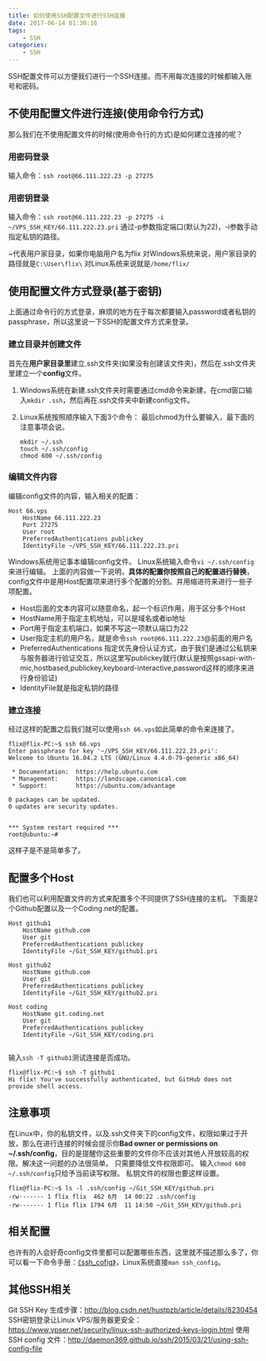 ```yaml
---
title: 如何使用SSH配置文件进行SSH连接
date: 2017-06-14 01:30:16
tags:
    - SSH
categories:
    - SSH
---
```

SSH配置文件可以方便我们进行一个SSH连接。而不用每次连接的时候都输入账号和密码。

## 不使用配置文件进行连接(使用命令行方式)

那么我们在不使用配置文件的时候(使用命令行的方式)是如何建立连接的呢？

### 用密码登录
输入命令：`ssh root@66.111.222.23 -p 27275`
### 用密钥登录
输入命令：`ssh root@66.111.222.23 -p 27275 -i ~/VPS_SSH_KEY/66.111.222.23.pri`
通过-p参数指定端口(默认为22)，-i参数手动指定私钥的路径。

<!-- more -->

> 
~代表用户家目录，如果你电脑用户名为flix
对Windows系统来说，用户家目录的路径就是`C:\User\flix\`
对Linux系统来说就是`/home/flix/`


## 使用配置文件方式登录(基于密钥)
上面通过命令行的方式登录，麻烦的地方在于每次都要输入password或者私钥的passphrase，所以这里说一下SSH的配置文件方式来登录。

### 建立目录并创建文件
首先在**用户家目录里**建立.ssh文件夹(如果没有创建该文件夹)，然后在.ssh文件夹里建立一个**config**文件。

1. Windows系统在新建.ssh文件夹时需要通过cmd命令来新建，在cmd窗口输入`mkdir .ssh`，然后再在.ssh文件夹中新建config文件。
2. Linux系统按照顺序输入下面3个命令：
最后chmod为什么要输入，最下面的注意事项会说。

    ```
    mkdir ~/.ssh
    touch ~/.ssh/config
    chmod 600 ~/.ssh/config
    ```


### 编辑文件内容
编辑config文件的内容，输入相关的配置：
```
Host 66.vps
    HostName 66.111.222.23
    Port 27275
    User root
    PreferredAuthentications publickey
    IdentityFile ~/VPS_SSH_KEY/66.111.222.23.pri
```
Windows系统用记事本编辑config文件。
Linux系统输入命令`vi ~/.ssh/config`来进行编辑。
上面的内容做一下说明，**具体的配置你按照自己的配置进行替换**，config文件中是用Host配置项来进行多个配置的分割。并用缩进符来进行一些子项配置。

- Host后面的文本内容可以随意命名，起一个标识作用，用于区分多个Host
- HostName用于指定主机地址，可以是域名或者ip地址
- Port用于指定主机端口，如果不写这一项默认端口为22
- User指定主机的用户名，就是命令`ssh root@66.111.222.23`@前面的用户名
- PreferredAuthentications 指定优先身份认证方式，由于我们是通过公私钥来与服务器进行验证交互，所以这里写publickey就行(默认是按照gssapi-with-mic,hostbased,publickey,keyboard-interactive,password这样的顺序来进行身份验证)
- IdentityFile就是指定私钥的路径

### 建立连接

经过这样的配置之后我们就可以使用`ssh 66.vps`如此简单的命令来连接了。

```
flix@flix-PC:~$ ssh 66.vps
Enter passphrase for key '~/VPS_SSH_KEY/66.111.222.23.pri': 
Welcome to Ubuntu 16.04.2 LTS (GNU/Linux 4.4.0-79-generic x86_64)

 * Documentation:  https://help.ubuntu.com
 * Management:     https://landscape.canonical.com
 * Support:        https://ubuntu.com/advantage

0 packages can be updated.
0 updates are security updates.


*** System restart required ***
root@ubuntu:~# 
```

这样子是不是简单多了。

## 配置多个Host
我们也可以利用配置文件的方式来配置多个不同提供了SSH连接的主机。
下面是2个Github配置以及一个Coding.net的配置。

```
Host github1 
    HostName github.com
    User git
    PreferredAuthentications publickey
    IdentityFile ~/Git_SSH_KEY/github1.pri

Host github2 
    HostName github.com
    User git
    PreferredAuthentications publickey
    IdentityFile ~/Git_SSH_KEY/github2.pri
    
Host coding
    HostName git.coding.net
    User git
    PreferredAuthentications publickey
    IdentityFile ~/Git_SSH_KEY/coding.pri
    
```

输入`ssh -T github1`测试连接是否成功。
```
flix@flix-PC:~$ ssh -T github1
Hi flix! You've successfully authenticated, but GitHub does not provide shell access.
```

## 注意事项

在Linux中，你的私钥文件，以及.ssh文件夹下的config文件，权限如果过于开放，那么在进行连接的时候会提示你**Bad owner or permissions on ~/.ssh/config**，目的是提醒你这些重要的文件你不应该对其他人开放较高的权限。解决这一问题的办法很简单。
只需要降低文件权限即可。
输入`chmod 600 ~/.ssh/config`只给予当前读写权限。
私钥文件的权限也要这样设置。

```
flix@flix-PC:~$ ls -l .ssh/config ~/Git_SSH_KEY/github.pri
-rw------- 1 flix flix  462 6月  14 00:22 .ssh/config
-rw------- 1 flix flix 1794 6月  11 14:50 ~/Git_SSH_KEY/github.pri
```

## 相关配置
也许有的人会好奇config文件里都可以配置哪些东西，这里就不描述那么多了，你可以看一下命令手册：[《ssh_cofig》](http://man.openbsd.org/ssh_config)，Linux系统直接`man ssh_config`。

## 其他SSH相关
Git SSH Key 生成步骤：http://blog.csdn.net/hustpzb/article/details/8230454
SSH密钥登录让Linux VPS/服务器更安全：https://www.vpser.net/security/linux-ssh-authorized-keys-login.html
使用 SSH config 文件：http://daemon369.github.io/ssh/2015/03/21/using-ssh-config-file

